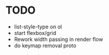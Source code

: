 # TODO

- list-style-type on ol
- start flexbox/grid
- Rework width passing in render flow
- do keymap removal proto

